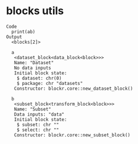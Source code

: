 # blocks utils

    Code
      print(ab)
    Output
      <blocks[2]>
      
      a
       <dataset_block<data_block<block>>>
       Name: "Dataset"
       No data inputs
       Initial block state:
        $ dataset: chr(0)
        $ package: chr "datasets"
       Constructor: blockr.core::new_dataset_block()
      
      b
       <subset_block<transform_block<block>>>
       Name: "Subset"
       Data inputs: "data"
       Initial block state:
        $ subset: chr ""
        $ select: chr ""
       Constructor: blockr.core::new_subset_block()

